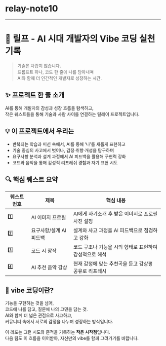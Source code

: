 # relay-note10

---

# 🌿 릴프 - AI 시대 개발자의 Vibe 코딩 실천 기록

> 기술은 차갑지 않습니다.  
프롬프트 하나, 코드 한 줄에 나를 담아내며  
AI와 함께 더 인간적인 개발자로 성장하는 시간.

## ✨ 프로젝트 한 줄 소개
AI를 통해 개발자의 감성과 성장 흐름을 탐색하고,  
작은 퀘스트들을 통해 기술과 사람 사이를 연결하는 릴레이 프로젝트입니다.

## 💡 이 프로젝트에서 우리는

- 반복되는 학습과 미션 속에서, AI를 통해 ‘나’를 새롭게 표현하고  
- 기술 중심의 사고에서 벗어나, 감정·취향·개성을 탐구하며  
- 요구사항 분석과 설계 과정에서 AI 피드백을 활용해 구현력 강화  
- 코드와 음악을 통해 감성적 리프레쉬 경험과 자기 표현 시도

## 🔍 핵심 퀘스트 요약

| 퀘스트 번호 | 제목 | 핵심 내용 |
|-------------|------|-----------|
| 1️⃣ | AI 이미지 프로필 | AI에게 자기소개 후 받은 이미지로 프로필 사진 설정 |
| 2️⃣ | 요구사항/설계 AI 피드백 | 설계와 사고 과정을 AI 피드백으로 점검하고 강화 |
| 3️⃣ | 코드 시 창작 | 코드 구조나 기능을 시의 형태로 표현하여 감성적으로 해석 |
| 4️⃣ | AI 추천 음악 감상 | 현재 감정에 맞는 추천곡을 듣고 감상평 공유로 리프레시 |

## 🌱 vibe 코딩이란?

기능을 구현하는 것을 넘어,  
코드에 나를 담고, 질문에 나의 고민을 담는 것.  
AI와 함께 더 넓은 관점으로 사고하고,  
커뮤니티 속에서 서로의 감정을 나누며 성장하는 방식입니다.

이 레포는 그런 시도와 흔적을 기록하는 **작은 시작점**입니다.  
다음 팀도 이 흐름을 이어받아, 자신만의 vibe를 함께 그려가기를 바랍니다.
